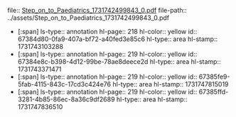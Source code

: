 file:: [Step_on_to_Paediatrics_1731742499843_0.pdf](../assets/Step_on_to_Paediatrics_1731742499843_0.pdf)
file-path:: ../assets/Step_on_to_Paediatrics_1731742499843_0.pdf

- [:span]
  ls-type:: annotation
  hl-page:: 218
  hl-color:: yellow
  id:: 67384d80-0fa9-407a-bf72-a40fed3e85c6
  hl-type:: area
  hl-stamp:: 1731743103288
- [:span]
  ls-type:: annotation
  hl-page:: 219
  hl-color:: yellow
  id:: 67384e8c-b398-4d12-99be-78ae8deece2d
  hl-type:: area
  hl-stamp:: 1731743371471
- [:span]
  ls-type:: annotation
  hl-page:: 219
  hl-color:: yellow
  id:: 67385fe9-5fab-4115-843c-17cd3c424e76
  hl-type:: area
  hl-stamp:: 1731747815019
- [:span]
  ls-type:: annotation
  hl-page:: 219
  hl-color:: yellow
  id:: 67385ffd-3281-4b85-86ec-8a36c9df2689
  hl-type:: area
  hl-stamp:: 1731747836510